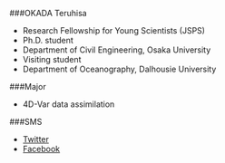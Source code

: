 ###OKADA Teruhisa
- Research Fellowship for Young Scientists (JSPS)
- Ph.D. student
- Department of Civil Engineering, Osaka University
- Visiting student
- Department of Oceanography, Dalhousie University


###Major
- 4D-Var data assimilation

###SMS
- [Twitter](https://twitter.com/koko1846x)
- [Facebook](https://www.facebook.com/okadate)